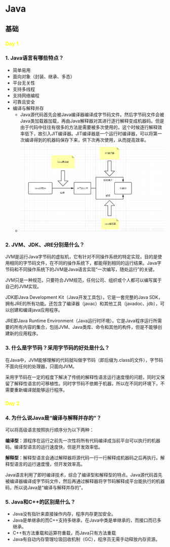 # Java

## 基础

<h3 style="color:yellow">Day 1</h3>

### 1. Java语言有哪些特点？

- 简单易用
- 面向对象（封装、继承、多态）
- 平台无关性
- 支持多线程
- 支持网络编程
- 可靠且安全
- 编译与解释并存
  - Java源代码首先会被Java编译器编译成字节码文件。然后字节码文件会被Java类加载器加载，再由Java解释器对其进行逐行解释变成机器码。但是由于代码中往往有很多的方法是需要被多次使用的，这个时候逐行解释效率低下，故引入JIT编译器。JIT编译器是一个运行时编译器，可以将第一次编译得到的机器码保存下来，供下次再次使用，从而提高效率。
  - ![](./assets/编译与解释并存原理图.png)

### 2. JVM、JDK、JRE分别是什么？
JVM是运行Java字节码的虚拟机，它有针对不同操作系统的特定实现，目的是使用相同的字节码文件，在不同的操作系统下，都能得到相同的运行结果。Java字节码和不同操作系统下的JVM是Java语言实现“一次编写，随处运行”的关键。

JVM只是一种规范，只要符合JVM规范，任何公司、组织或个人都可以编写属于自己的JVM实现。

JDK即Java Development Kit（Java开发工具包）。它是一套完整的Java SDK，拥有JRE的所有功能。还包含了编译器（javac）和其他工具（javadoc、jdb），可以创建和编译java应用程序。

JRE即Java Runtime Environment（Java运行时环境）。它是Java程序运行所需要的所有内容的集合，包括JVM、Java类库、命令和其他的构件，但是不能够创建新的应用程序。

### 3. 什么是字节码？采用字节码的好处是什么？
在Java中，JVM能够理解的代码就叫做字节码（即后缀为.class的文件），字节码不面向任何的处理器，只面向JVM。

采用字节码在一定的程度下解决了传统的解释性语言运行速度慢的问题，同时又保留了解释性语言的可移植性。同时字节码不依赖于机器，所以在不同的环境下，不需要重新编译就能够运行程序。

<h3 style="color:yellow">Day 2</h3>

### 4. 为什么说Java是“编译与解释并存的”？
可以将高级语言按照执行顺序分为以下两种：

**编译型**：源程序在运行之前先一次性将所有代码编译成当前平台可以执行的机器码。编译型语言的运行速度快，但是开发效率低。

**解释型**：解释型语言会通过解释器将源代码一行一行解释成机器码之后再执行。解释型语言的运行速度慢，但开发效率高。

Java语言利用了即时编译技术，综合了编译型和解释型的特点。Java源代码首先被编译器编译成字节码文件，然后再通过解释器将字节码解释成平台能执行的机器码，所以说Java是“编译与解释并存的”。

### 5. Java和C++的区别是什么？

- Java没有指针来直接操作内存，程序内存更加安全。
- Java是单继承的而C++支持多继承，在Java中类是单继承的，而接口而已多继承。
- C++有方法重载和运算符重载，而Java只有方法重载
- Java有自动内存管理垃圾回收机制（GC），程序员无需手动释放内存资源。